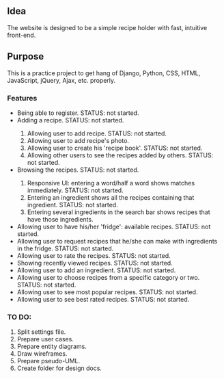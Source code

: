 <h2>Idea</h2>
The website is designed to be a simple recipe holder with fast, intuitive front-end. 

<h2>Purpose</h2>
This is a practice project to get hang of Django, Python, CSS, HTML, JavaScript, jQuery, Ajax, etc. properly.

<h3>Features</h3>
<ul>
	<li>Being able to register. STATUS: not started.</li>
	<li>Adding a recipe. STATUS: not started.</li>
		<ol>
			<li>Allowing user to add recipe. STATUS: not started.</li>
			<li>Allowing user to add recipe's photo.</li>
			<li>Allowing user to create his 'recipe book'. STATUS: not started.</li>
			<li>Allowing other users to see the recipes added by others. STATUS: not started.</li>
		</ol>
	<li>Browsing the recipes. STATUS: not started.</li>
		<ol>
			<li>Responsive UI: entering a word/half a word shows matches immediately. STATUS: not started.</li>
			<li>Entering an ingredient shows all the recipes containing that ingredient. STATUS: not started.</li>
			<li>Entering several ingredients in the search bar shows recipes that have those ingredients.</li>
		</ol>
	<li>Allowing user to have his/her 'fridge': available recipes. STATUS: not started.</li>
	<li>Allowing user to request recipes that he/she can make with ingredients in the fridge. STATUS: not started.</li>
	<li>Allowing user to rate the recipes. STATUS: not started.</li>
	<li>Showing recently viewed recipes. STATUS: not started.</li>
	<li>Allowing user to add an ingredient. STATUS: not started.</li>
	<li>Allowing user to choose recipes from a specific category or two. STATUS: not started.</li>
	<li>Allowing user to see most popular recipes. STATUS: not started.</li>
	<li>Allowing user to see best rated recipes. STATUS: not started.</li>
</ul>

<h3>TO DO:</h3>
<ol>
	<li>Split settings file.</li>
	<li>Prepare user cases.</li>
	<li>Prepare entity diagrams.</li>
	<li>Draw wireframes.</li>
	<li>Prepare pseudo-UML.</li>
	<li>Create folder for design docs.</li>
</ol>